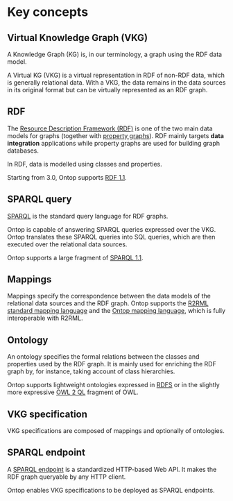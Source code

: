 # Key concepts

## Virtual Knowledge Graph (VKG)

A Knowledge Graph (KG) is, in our terminology, a graph using the RDF data model. 

A Virtual KG (VKG) is a virtual representation in RDF of non-RDF data, which is generally relational data.
With a VKG, the data remains in the data sources in its original format but can be virtually represented as an RDF graph.

## RDF
The [Resource Description Framework (RDF)](https://www.w3.org/TR/rdf11-concepts/) 
is one of the two main data models for graphs (together with [property graphs](http://graphdatamodeling.com/Graph%20Data%20Modeling/GraphDataModeling/page/PropertyGraphs.html)). 
RDF mainly targets **data integration** applications while property graphs are used for building graph databases.

In RDF, data is modelled using classes and properties.

Starting from 3.0, Ontop supports [RDF 1.1](https://www.w3.org/TR/rdf11-concepts/).

## SPARQL query

[SPARQL](https://www.w3.org/TR/sparql11-query/) is the standard query language for RDF graphs. 

Ontop is capable of answering SPARQL queries expressed over the VKG.
Ontop translates these SPARQL queries into SQL queries, which are then executed over the relational data sources.

Ontop supports a large fragment of [SPARQL 1.1](https://www.w3.org/TR/sparql11-query/).

## Mappings

Mappings specify the correspondence between the data models of the relational data sources and the RDF graph.
Ontop supports the [R2RML standard mapping language](https://www.w3.org/TR/r2rml/) and the [Ontop mapping language](/guide/advanced/mapping-language), which is fully interoperable with R2RML.

## Ontology

An ontology specifies the formal relations between the classes and properties used by the RDF graph. It is mainly used for enriching the RDF graph by, for instance, taking account of class hierarchies.

Ontop supports lightweight ontologies expressed in [RDFS](https://www.w3.org/TR/rdf-schema/) or in the slightly more expressive [OWL 2 QL](https://www.w3.org/TR/owl2-profiles/#OWL_2_QL) fragment of OWL.

## VKG specification

VKG specifications are composed of mappings and optionally of ontologies.

## SPARQL endpoint

A [SPARQL endpoint](https://www.w3.org/TR/2013/REC-sparql11-protocol-20130321/) is a standardized HTTP-based Web API. 
It makes the RDF graph queryable by any HTTP client.

Ontop enables VKG specifications to be deployed as SPARQL endpoints.


